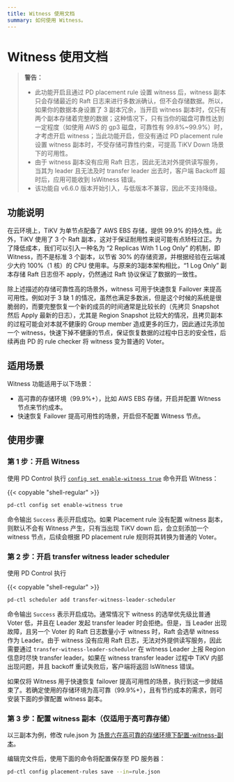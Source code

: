 ```yaml
---
title: Witness 使用文档
summary: 如何使用 Witness。
---
```


# Witness 使用文档

> **警告：**
>
> - 此功能开启且通过 PD placement rule 设置 witness 后，witness 副本只会存储最近的 Raft 日志来进行多数派确认，但不会存储数据。所以，如果你的数据本身设置了 3 副本冗余，当开启 witness 副本时，仅只有两个副本存储着完整的数据；这种情况下，只有当你的磁盘可靠性达到一定程度（如使用 AWS 的 gp3 磁盘，可靠性有 99.8%~99.9%）时，才考虑开启 witness；当此功能开启，但没有通过 PD placement rule 设置 witness 副本时，不受存储可靠性约束，可提高 TiKV Down 场景下的可用性。
> - 由于 witness 副本没有应用 Raft 日志，因此无法对外提供读写服务，当其为 leader 且无法及时 transfer leader 出去时，客户端 Backoff 超时后，应用可能收到 IsWitness 错误。
> - 该功能自 v6.6.0 版本开始引入，与低版本不兼容，因此不支持降级。

## 功能说明

在云环境上，TiKV 为单节点配备了 AWS EBS 存储，提供 99.9% 的持久性。此外，TiKV 使用了 3 个 Raft 副本，这对于保证耐用性来说可能有点矫枉过正。为了降低成本，我们可以引入一种名为 “2 Replicas With 1 Log Only” 的机制，即 Witness，而不是标准 3 个副本，以节省 30% 的存储资源，并根据经验在云端减少大约 100%（1 核）的 CPU 使用率。与原来的3副本架​​构相比，“1 Log Only” 副本存储 Raft 日志但不 apply，仍然通过 Raft 协议保证了数据的一致性。

除上述描述的存储可靠性高的场景外，witness 可用于快速恢复 Failover 来提高可用性。例如对于 3 缺 1 的情况，虽然也满足多数派，但是这个时候的系统是很脆弱的，而要完整恢复一个新的成员的时间通常是比较长的（先拷贝 Snapshot 然后 Apply 最新的日志），尤其是 Region Snapshot 比较大的情况，且拷贝副本的过程可能会对本就不健康的 Group member 造成更多的压力，因此通过先添加一个 witness，快速下掉不健康的节点，保证恢复数据的过程中日志的安全性，后续再由 PD 的 rule checker 将 witness 变为普通的 Voter。

## 适用场景

Witness 功能适用于以下场景：

* 高可靠的存储环境（99.9%+），比如 AWS EBS 存储，开启并配置 Witness 节点来节约成本。
* 快速恢复 Failover 提高可用性的场景，开启但不配置 Witness 节点。

## 使用步骤

### 第 1 步：开启 Witness

使用 PD Control 执行 [`config set enable-witness true`](/pd-control.md#config-set-enable-witness-true) 命令开启 Witness：

{{< copyable "shell-regular" >}}

```bash
pd-ctl config set enable-witness true 
```

命令输出 `Success` 表示开启成功。如果 Placement rule 没有配置 witness 副本，则默认不会有 Witness 产生，只有当出现 TiKV down 后，会立刻添加一个 witness 节点，后续会根据 PD placement rule 规则将其转换为普通的 Voter。

### 第 2 步：开启 transfer witness leader scheduler

使用 PD Control 执行 

{{< copyable "shell-regular" >}}

```bash
pd-ctl scheduler add transfer-witness-leader-scheduler
```

命令输出 `Success` 表示开启成功。通常情况下 witness 的选举优先级比普通 Voter 低，并且在 Leader 发起 transfer leader 时会拒绝。但是，当 Leader 出现故障，且另一个 Voter 的 Raft 日志数量小于 witness 时，Raft 会选举 witness 作为 Leader。由于 witness 没有应用 Raft 日志，无法对外提供读写服务，因此需要通过 `transfer-witness-leader-scheduler` 在 witness Leader 上报 Region 信息时尽快 transfer leader。如果在 witness transfer leader 过程中 TiKV 内部出现问题，并且 backoff 重试失败后，客户端将返回 IsWitness 错误。

如果仅将 Witness 用于快速恢复 failover 提高可用性的场景，执行到这一步就结束了。若确定使用的存储环境为高可靠（99.9%+），且有节约成本的需求，则可安装下面的步骤配置 witness 副本。

### 第 3 步：配置 witness 副本（仅适用于高可靠存储）

以三副本为例，修改 rule.json 为 [场景六在高可靠的存储环境下配置-witness-副本](/configure-placement-rules.md#场景六在高可靠的存储环境下配置-witness-副本)。

编辑完文件后，使用下面的命令将配置保存至 PD 服务器：
```bash
pd-ctl config placement-rules save --in=rule.json
```